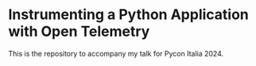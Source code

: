 # Instrumenting a Python Application with Open Telemetry

This is the repository to accompany my talk for Pycon Italia 2024.
